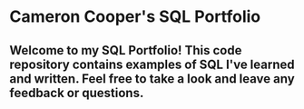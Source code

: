 # Cameron Cooper's SQL Portfolio

## Welcome to my SQL Portfolio! This code repository contains examples of SQL I've learned and written. Feel free to take a look and leave any feedback or questions.
